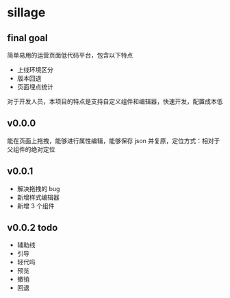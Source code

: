 # sillage

## final goal

简单易用的运营页面低代码平台，包含以下特点

- 上线环境区分
- 版本回退
- 页面埋点统计

对于开发人员，本项目的特点是支持自定义组件和编辑器，快速开发，配置成本低

## v0.0.0

能在页面上拖拽，能够进行属性编辑，能够保存 json 并复原，定位方式：相对于父组件的绝对定位

## v0.0.1

- 解决拖拽的 bug
- 新增样式编辑器
- 新增 3 个组件

## v0.0.2 todo

- 辅助线
- 引导
- 轻代吗
- 预览
- 撤销
- 回退
